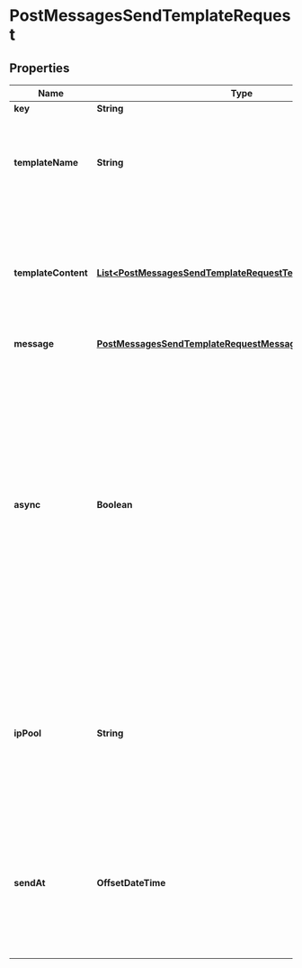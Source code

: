 

# PostMessagesSendTemplateRequest


## Properties

| Name | Type | Description | Notes |
|------------ | ------------- | ------------- | -------------|
|**key** | **String** | a valid api key |  |
|**templateName** | **String** | the immutable slug of a template that exists in the user&#39;s account. Make sure you don&#39;t use the template name as this one might change. |  |
|**templateContent** | [**List&lt;PostMessagesSendTemplateRequestTemplateContentInner&gt;**](PostMessagesSendTemplateRequestTemplateContentInner.md) | an array of template content to send. Each item in the array should be a struct with two keys - name: the name of the content block to set the content for, and content: the actual content to put into the block |  |
|**message** | [**PostMessagesSendTemplateRequestMessage**](PostMessagesSendTemplateRequestMessage.md) |  |  |
|**async** | **Boolean** | enable a background sending mode that is optimized for bulk sending. In async mode, messages/send will immediately return a status of \&quot;queued\&quot; for every recipient. To handle rejections when sending in async mode, set up a webhook for the &#39;reject&#39; event. Defaults to false for messages with no more than 10 recipients; messages with more than 10 recipients are always sent asynchronously, regardless of the value of async. |  [optional] |
|**ipPool** | **String** | the name of the dedicated ip pool that should be used to send the message. If you do not have any dedicated IPs, this parameter has no effect. If you specify a pool that does not exist, your default pool will be used instead. |  [optional] |
|**sendAt** | **OffsetDateTime** | when this message should be sent as a UTC timestamp in YYYY-MM-DD HH:MM:SS format. If you specify a time in the past, the message will be sent immediately; for future dates, you&#39;re limited to one year from the date of scheduling. |  [optional] |



